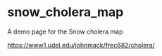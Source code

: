 # snow_cholera_map
A demo page for the Snow cholera map

https://www1.udel.edu/johnmack/frec682/cholera/
